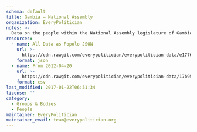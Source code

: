 ```yaml
---
schema: default
title: Gambia — National Assembly
organization: EveryPolitician
notes: >-
  Data on the people within the National Assembly legislature of Gambia.
resources:
  - name: All Data as Popolo JSON
    url: >-
      https://cdn.rawgit.com/everypolitician/everypolitician-data/e1776b91b468821297de9886ab3bead70b3dc2d4/data/Gambia/National_Assembly/ep-popolo-v1.0.json
    format: json
  - name: From 2012-04-20
    url: >-
      https://cdn.rawgit.com/everypolitician/everypolitician-data/17b95857a76d13aad7c93d824df4ff03dd83f84f/data/Gambia/National_Assembly/term-2012.csv
    format: csv
last_modified: 2017-01-22T06:51:34
license: ''
category:
  - Groups & Bodies
  - People
maintainer: EveryPolitician
maintainer_email: team@everypolitician.org
---
```

